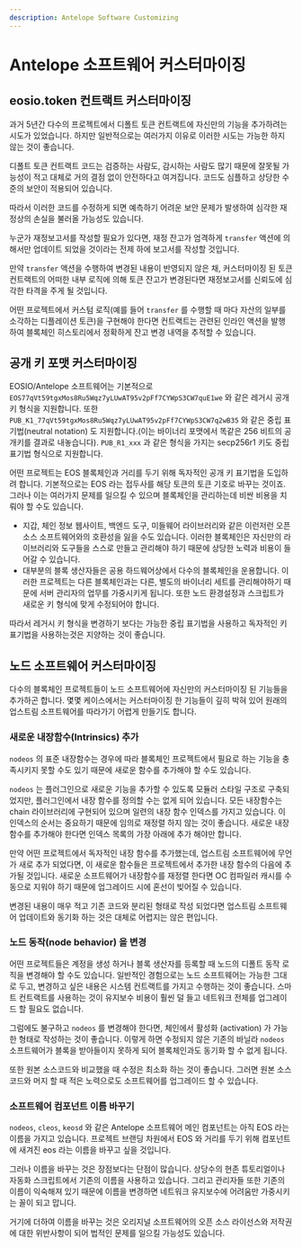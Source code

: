 ```yaml
---
description: Antelope Software Customizing
---
```


# Antelope 소프트웨어 커스터마이징

## eosio.token 컨트랙트 커스터마이징

과거 5년간 다수의 프로젝트에서 디폴트 토큰 컨트랙트에 자신만의 기능을 추가하려는 시도가 있었습니다. 하지만 일반적으로는 여러가지 이유로 이러한 시도는 가능한 하지 않는 것이 좋습니다.

디폴트 토큰 컨트랙트 코드는 검증하는 사람도, 감시하는 사람도 많기 때문에 잘못될 가능성이 적고 대체로 거의 결점 없이 안전하다고 여겨집니다. 코드도 심플하고 상당한 수준의 보안이 적용되어 있습니다.

따라서 이러한 코드를 수정하게 되면 예측하기 어려운 보안 문제가 발생하여 심각한 재정상의 손실을 불러올 가능성도 있습니다.

누군가 재정보고서를 작성할 필요가 있다면, 재정 잔고가 엄격하게 `transfer` 액션에 의해서만 업데이트 되었을 것이라는 전제 하에 보고서를 작성할 것입니다.

만약 `transfer` 액션을 수행하여 변경된 내용이 반영되지 않은 채, 커스터마이징 된 토큰 컨트랙트의 어떠한 내부 로직에 의해 토큰 잔고가 변경된다면 재정보고서를 신뢰도에 심각한 타격을 주게 될 것입니다.

어떤 프로젝트에서 커스텀 로직(예를 들어 `transfer` 를 수행할 때 마다 자산의 일부를 소각하는 디플레이션 토큰)을 구현해야 한다면 컨트랙트는 관련된 인라인 액션을 발행하여 블록체인 히스토리에서 정확하게 잔고 변경 내역을 추적할 수 있습니다.

## 공개 키 포맷 커스터마이징

EOSIO/Antelope 소프트웨어는 기본적으로 `EOS77qVt59tgxMos8Ru5Wqz7yLUwAT95v2pFf7CYWpS3CW7quE1we` 와 같은 레거시 공개 키 형식을 지원합니다. 또한 `PUB_K1_77qVt59tgxMos8Ru5Wqz7yLUwAT95v2pFf7CYWpS3CW7q2wB35` 와 같은 중립 표기법(neutral notation) 도 지원합니다.(이는 바이너리 포맷에서 똑같은 256 비트의 공개키를 결과로 내놓습니다). `PUB_R1_xxx` 과 같은 형식을 가지는 secp256r1 키도 중립 표기법 형식으로 지원합니다.

어떤 프로젝트는 EOS 블록체인과 거리를 두기 위해 독자적인 공개 키 표기법을 도입하려 합니다. 기본적으로는 EOS 라는 접두사를 해당 토큰의 토큰 기호로 바꾸는 것이죠. 그러나 이는 여러가지 문제를 일으킬 수 있으며 블록체인을 관리하는데 비싼 비용을 치뤄야 할 수도 있습니다.

* 지갑, 체인 정보 웹사이트, 백엔드 도구, 미들웨어 라이브러리와 같은 이런저런 오픈소스 소프트웨어와의 호환성을 잃을 수도 있습니다. 이러한 블록체인은 자신만의 라이브러리와 도구들을 스스로 만들고 관리해야 하기 때문에 상당한 노력과 비용이 들어갈 수 있습니다.
* 대부분의 블록 생산자들은 공용 하드웨어상에서 다수의 블록체인을 운용합니다. 이러한 프로젝트는 다른 블록체인과는 다른, 별도의 바이너리 세트를 관리해야하기 때문에 서버 관리자의 업무를 가중시키게 됩니다. 또한 노드 환경설정과 스크립트가 새로운 키 형식에 맞게 수정되어야 합니다.

따라서 레거시 키 형식을 변경하기 보다는 가능한 중립 표기법을 사용하고 독자적인 키 표기법을 사용하는것은 지양하는 것이 좋습니다.

## 노드 소프트웨어 커스터마이징

다수의 블록체인 프로젝트들이 노드 소프트웨어에 자신만의 커스터마이징 된 기능들을 추가하곤 합니다. 몇몇 케이스에서는 커스터마이징 한 기능들이 깊히 박혀 있어 원래의 업스트림 소프트웨어를 따라가기 어렵게 만들기도 합니다.

### 새로운 내장함수(Intrinsics) 추가

`nodeos` 의 표준 내장함수는 경우에 따라 블록체인 프로젝트에서 필요로 하는 기능을 충족시키지 못할 수도 있기 때문에 새로운 함수를 추가해야 할 수도 있습니다.

`nodeos` 는 플러그인으로 새로운 기능을 추가할 수 있도록 모듈러 스타일 구조로 구축되었지만, 플러그인에서 내장 함수를 정의할 수는 없게 되어 있습니다. 모든 내장함수는 chain 라이브러리에 구현되어 있으며 일련의 내장 함수 인덱스를 가지고 있습니다. 이 인덱스의 순서는 중요하기 때문에 임의로 재정렬 하지 않는 것이 좋습니다. 새로운 내장함수를 추가해야 한다면 인덱스 목록의 가장 아래에 추가 해야만 합니다.&#x20;

만약 어떤 프로젝트에서 독자적인 내장 함수를 추가했는데, 업스트림 소프트웨어에 무언가 새로 추가 되었다면, 이 새로운 함수들은 프로젝트에서 추가한 내장 함수의 다음에 추가될 것입니다. 새로운 소프트웨어가 내장함수를 재정렬 한다면 OC 컴파일러 캐시를 수동으로 지워야 하기 때문에 업그레이드 시에 혼선이 빚어질 수 있습니다.

변경된 내용이 매우 적고 기존 코드와 분리된 형태로 작성 되었다면 업스트림 소프트웨어 업데이트와 동기화 하는 것은 대체로 어렵지는 않은 편입니다.

### 노드 동작(node behavior) 을 변경

어떤 프로젝트들은 계정을 생성 하거나 블록 생산자를 등록할 때 노드의 디폴트 동작 로직을 변경해야 할 수도 있습니다. 일반적인 경험으로는 노드 소프트웨어는 가능한 그대로 두고, 변경하고 싶은 내용은 시스템 컨트랙트를 가지고 수행하는 것이 좋습니다. 스마트 컨트랙트를 사용하는 것이 유지보수 비용이 훨씬 덜 들고 네트워크 전체를 업그레이드 할 필요도 없습니다.

그럼에도 불구하고 `nodeos` 를 변경해야 한다면, 체인에서 활성화 (activation) 가 가능한 형태로 작성하는 것이 좋습니다. 이렇게 하면 수정되지 않은 기존의 바닐라 `nodeos` 소프트웨어가 블록을 받아들이지 못하게 되어 블록체인과도 동기화 할 수 없게 됩니다.

또한 원본 소스코드와 비교했을 때 수정은 최소화 하는 것이 좋습니다. 그러면 원본 소스 코드와 머지 할 때 적은 노력으로도 소프트웨어를 업그레이드 할 수 있습니다.

### 소프트웨어 컴포넌트 이름 바꾸기

`nodeos`, `cleos`, `keosd` 와 같은 Antelope 소프트웨어 메인 컴포넌트는 아직 EOS 라는 이름을 가지고 있습니다. 프로젝트 브랜딩 차원에서 EOS 와 거리를 두기 위해 컴포넌트에 새겨진 eos 라는 이름을 바꾸고 싶을 것입니다.&#x20;

그러나 이름을 바꾸는 것은 장점보다는 단점이 많습니다. 상당수의 현존 튜토리얼이나 자동화 스크립트에서 기존의 이름을 사용하고 있습니다. 그리고 관리자들 또한 기존의 이름이 익숙해져 있기 때문에 이름을 변경하면 네트워크 유지보수에 어려움만 가중시키는 꼴이 되고 맙니다.

거기에 더하여 이름을 바꾸는 것은 오리지널 소프트웨어의 오픈 소스 라이선스와 저작권에 대한 위반사항이 되어 법적인 문제를 일으킬 가능성도 있습니다.
